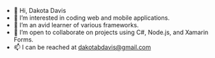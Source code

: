 - 👋 Hi, Dakota Davis 
- 👀 I’m interested in coding web and mobile applications. 
- 🌱 I’m an avid learner of various frameworks. 
- 💞️ I’m open to collaborate on projects using C#, Node.js, and Xamarin Forms. 
- 📫 I can be reached at dakotabdavis@gmail.com

<!---
ghostbender/ghostbender is a ✨ special ✨ repository because its `README.md` (this file) appears on your GitHub profile.
You can click the Preview link to take a look at your changes.
--->
